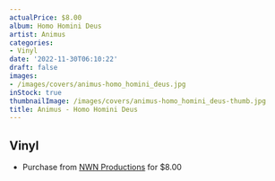 ```yaml
---
actualPrice: $8.00
album: Homo Homini Deus
artist: Animus
categories:
- Vinyl
date: '2022-11-30T06:10:22'
draft: false
images:
- /images/covers/animus-homo_homini_deus.jpg
inStock: true
thumbnailImage: /images/covers/animus-homo_homini_deus-thumb.jpg
title: Animus - Homo Homini Deus
---
```


## Vinyl
* Purchase from [NWN Productions](http://shop.nwnprod.com/index.php?route=product/product&path=76&product_id=26278&sort=pd.name&order=ASC) for $8.00
